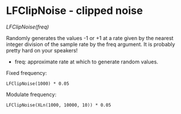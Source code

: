 # LFClipNoise - clipped noise

_LFClipNoise(freq)_

Randomly generates the values -1 or +1 at a rate given by the nearest integer division of the sample rate by the freq argument. It is probably pretty hard on your speakers!

- freq: approximate rate at which to generate random values.

Fixed frequency:

	LFClipNoise(1000) * 0.05

Modulate frequency:

	LFClipNoise(XLn(1000, 10000, 10)) * 0.05

